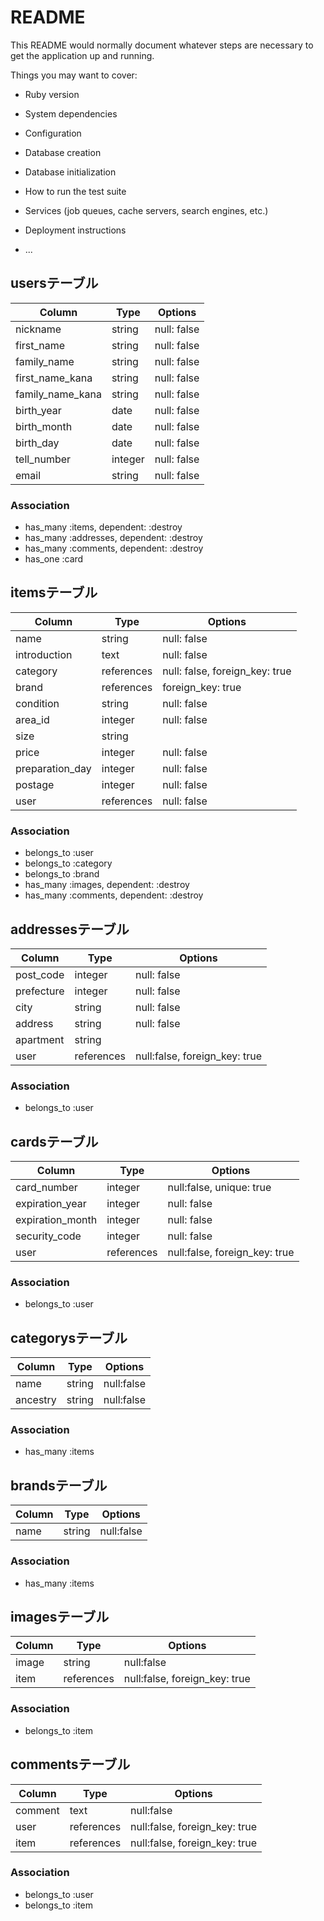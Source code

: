 # README

This README would normally document whatever steps are necessary to get the
application up and running.

Things you may want to cover:

* Ruby version

* System dependencies

* Configuration

* Database creation

* Database initialization

* How to run the test suite

* Services (job queues, cache servers, search engines, etc.)

* Deployment instructions

* ...

## usersテーブル
|Column|Type|Options|
|------|----|-------|
|nickname|string|null: false|
|first_name|string|null: false|
|family_name|string|null: false|
|first_name_kana|string|null: false|
|family_name_kana|string|null: false|
|birth_year|date|null: false|
|birth_month|date|null: false|
|birth_day|date|null: false|
|tell_number|integer|null: false|
|email|string|null: false|

### Association
- has_many :items, dependent: :destroy
- has_many :addresses, dependent: :destroy
- has_many :comments, dependent: :destroy
- has_one :card

## itemsテーブル
|Column|Type|Options|
|------|----|-------|
|name|string|null: false|
|introduction|text|null: false|
|category|references|null: false, foreign_key: true|
|brand|references|foreign_key: true|
|condition|string|null: false|
|area_id|integer|null: false|
|size|string|
|price|integer|null: false|
|preparation_day|integer|null: false|
|postage|integer|null: false|
|user|references|null: false|

### Association
- belongs_to :user
- belongs_to :category
- belongs_to :brand
- has_many :images, dependent: :destroy
- has_many :comments, dependent: :destroy

## addressesテーブル
|Column|Type|Options|
|------|----|-------|
|post_code|integer|null: false|
|prefecture|integer|null: false|
|city|string|null: false|
|address|string|null: false|
|apartment|string|
|user|references|null:false, foreign_key: true|

### Association
- belongs_to :user

## cardsテーブル
|Column|Type|Options|
|------|----|-------|
|card_number|integer|null:false, unique: true|
|expiration_year|integer|null: false|
|expiration_month|integer|null: false|
|security_code|integer|null: false|
|user|references|null:false, foreign_key: true|

### Association
- belongs_to :user

## categorysテーブル
|Column|Type|Options|
|------|----|-------|
|name|string|null:false|
|ancestry|string|null:false|

### Association
- has_many :items

## brandsテーブル
|Column|Type|Options|
|------|----|-------|
|name|string|null:false|

### Association
- has_many :items

## imagesテーブル
|Column|Type|Options|
|------|----|-------|
|image|string|null:false|
|item|references|null:false, foreign_key: true|

### Association
- belongs_to :item

## commentsテーブル
|Column|Type|Options|
|------|----|-------|
|comment|text|null:false|
|user|references|null:false, foreign_key: true|
|item|references|null:false, foreign_key: true|

### Association
- belongs_to :user
- belongs_to :item